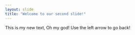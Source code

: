 ```yaml
---
layout: slide
title: "Welcome to our second slide!"
---
```

This is my new text, Oh my god!
Use the left arrow to go back!